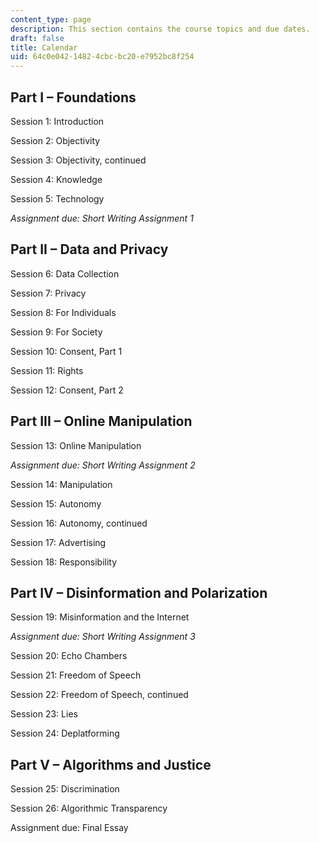 ```yaml
---
content_type: page
description: This section contains the course topics and due dates.
draft: false
title: Calendar
uid: 64c0e042-1482-4cbc-bc20-e7952bc8f254
---
```

## Part I – Foundations

Session 1: Introduction

Session 2: Objectivity

Session 3: Objectivity, continued

Session 4: Knowledge

Session 5: Technology

*Assignment due: Short Writing Assignment 1*

## Part II – Data and Privacy

Session 6: Data Collection

Session 7: Privacy

Session 8: For Individuals

Session 9: For Society

Session 10: Consent, Part 1

Session 11: Rights

Session 12: Consent, Part 2

## Part III – Online Manipulation

Session 13: Online Manipulation

*Assignment due: Short Writing Assignment 2*

Session 14: Manipulation

Session 15: Autonomy

Session 16: Autonomy, continued

Session 17: Advertising

Session 18: Responsibility

## Part IV – Disinformation and Polarization

Session 19: Misinformation and the Internet

*Assignment due: Short Writing Assignment 3*

Session 20: Echo Chambers

Session 21: Freedom of Speech

Session 22: Freedom of Speech, continued

Session 23: Lies

Session 24: Deplatforming

## Part V – Algorithms and Justice

Session 25: Discrimination

Session 26: Algorithmic Transparency

Assignment due: Final Essay